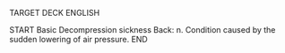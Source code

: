 TARGET DECK
ENGLISH

START
Basic
Decompression sickness
Back: n. Condition caused by the sudden lowering of air pressure.
END
